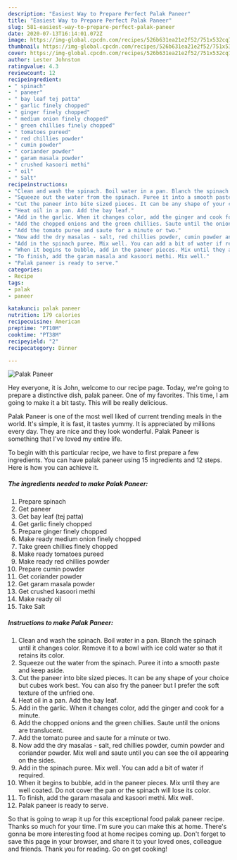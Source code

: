 ```yaml
---
description: "Easiest Way to Prepare Perfect Palak Paneer"
title: "Easiest Way to Prepare Perfect Palak Paneer"
slug: 581-easiest-way-to-prepare-perfect-palak-paneer
date: 2020-07-13T16:14:01.072Z
image: https://img-global.cpcdn.com/recipes/526b631ea21e2f52/751x532cq70/palak-paneer-recipe-main-photo.jpg
thumbnail: https://img-global.cpcdn.com/recipes/526b631ea21e2f52/751x532cq70/palak-paneer-recipe-main-photo.jpg
cover: https://img-global.cpcdn.com/recipes/526b631ea21e2f52/751x532cq70/palak-paneer-recipe-main-photo.jpg
author: Lester Johnston
ratingvalue: 4.3
reviewcount: 12
recipeingredient:
- " spinach"
- " paneer"
- " bay leaf tej patta"
- " garlic finely chopped"
- " ginger finely chopped"
- " medium onion finely chopped"
- " green chillies finely chopped"
- " tomatoes pureed"
- " red chillies powder"
- " cumin powder"
- " coriander powder"
- " garam masala powder"
- " crushed kasoori methi"
- " oil"
- " Salt"
recipeinstructions:
- "Clean and wash the spinach. Boil water in a pan. Blanch the spinach until it changes color. Remove it to a bowl with ice cold water so that it retains its color."
- "Squeeze out the water from the spinach. Puree it into a smooth paste and keep aside."
- "Cut the paneer into bite sized pieces. It can be any shape of your choice but cubes work best. You can also fry the paneer but I prefer the soft texture of the unfried one."
- "Heat oil in a pan. Add the bay leaf."
- "Add in the garlic. When it changes color, add the ginger and cook for a minute."
- "Add the chopped onions and the green chillies. Saute until the onions are translucent."
- "Add the tomato puree and saute for a minute or two."
- "Now add the dry masalas - salt, red chillies powder, cumin powder and coriander powder. Mix well and saute until you can see the oil appearing on the sides."
- "Add in the spinach puree. Mix well. You can add a bit of water if required."
- "When it begins to bubble, add in the paneer pieces. Mix until they are well coated. Do not cover the pan or the spinach will lose its color."
- "To finish, add the garam masala and kasoori methi. Mix well."
- "Palak paneer is ready to serve."
categories:
- Recipe
tags:
- palak
- paneer

katakunci: palak paneer 
nutrition: 179 calories
recipecuisine: American
preptime: "PT10M"
cooktime: "PT38M"
recipeyield: "2"
recipecategory: Dinner

---
```



![Palak Paneer](https://img-global.cpcdn.com/recipes/526b631ea21e2f52/751x532cq70/palak-paneer-recipe-main-photo.jpg)

Hey everyone, it is John, welcome to our recipe page. Today, we're going to prepare a distinctive dish, palak paneer. One of my favorites. This time, I am going to make it a bit tasty. This will be really delicious.



Palak Paneer is one of the most well liked of current trending meals in the world. It's simple, it is fast, it tastes yummy. It is appreciated by millions every day. They are nice and they look wonderful. Palak Paneer is something that I've loved my entire life.


To begin with this particular recipe, we have to first prepare a few ingredients. You can have palak paneer using 15 ingredients and 12 steps. Here is how you can achieve it.

<!--inarticleads1-->

##### The ingredients needed to make Palak Paneer:

1. Prepare  spinach
1. Get  paneer
1. Get  bay leaf (tej patta)
1. Get  garlic finely chopped
1. Prepare  ginger finely chopped
1. Make ready  medium onion finely chopped
1. Take  green chillies finely chopped
1. Make ready  tomatoes pureed
1. Make ready  red chillies powder
1. Prepare  cumin powder
1. Get  coriander powder
1. Get  garam masala powder
1. Get  crushed kasoori methi
1. Make ready  oil
1. Take  Salt




<!--inarticleads2-->

##### Instructions to make Palak Paneer:

1. Clean and wash the spinach. Boil water in a pan. Blanch the spinach until it changes color. Remove it to a bowl with ice cold water so that it retains its color.
1. Squeeze out the water from the spinach. Puree it into a smooth paste and keep aside.
1. Cut the paneer into bite sized pieces. It can be any shape of your choice but cubes work best. You can also fry the paneer but I prefer the soft texture of the unfried one.
1. Heat oil in a pan. Add the bay leaf.
1. Add in the garlic. When it changes color, add the ginger and cook for a minute.
1. Add the chopped onions and the green chillies. Saute until the onions are translucent.
1. Add the tomato puree and saute for a minute or two.
1. Now add the dry masalas - salt, red chillies powder, cumin powder and coriander powder. Mix well and saute until you can see the oil appearing on the sides.
1. Add in the spinach puree. Mix well. You can add a bit of water if required.
1. When it begins to bubble, add in the paneer pieces. Mix until they are well coated. Do not cover the pan or the spinach will lose its color.
1. To finish, add the garam masala and kasoori methi. Mix well.
1. Palak paneer is ready to serve.




So that is going to wrap it up for this exceptional food palak paneer recipe. Thanks so much for your time. I'm sure you can make this at home. There's gonna be more interesting food at home recipes coming up. Don't forget to save this page in your browser, and share it to your loved ones, colleague and friends. Thank you for reading. Go on get cooking!
